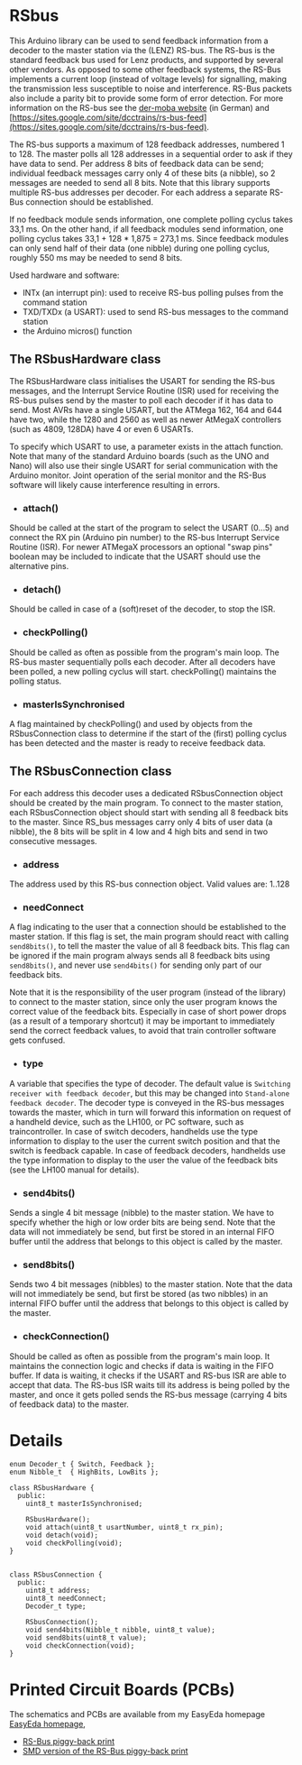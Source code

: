 # RSbus #

This Arduino library can be used to send feedback information from a decoder to the master station via the (LENZ) RS-bus. The RS-bus is the standard feedback bus used for Lenz products, and supported by several other vendors. As opposed to some other feedback systems, the RS-Bus implements a current loop (instead of voltage levels) for signalling, making the transmission less susceptible to noise and interference. RS-Bus packets also include a parity bit to provide some form of error detection. For more information on the RS-bus see the [der-moba website](http://www.der-moba.de/index.php/RS-Rückmeldebus) (in German) and [https://sites.google.com/site/dcctrains/rs-bus-feed](https://sites.google.com/site/dcctrains/rs-bus-feed).

The RS-bus supports a maximum of 128 feedback addresses, numbered 1 to 128. The master polls all 128 addresses in a sequential order to ask if they have data to send. Per address 8 bits of feedback data can be send; individual feedback messages carry only 4 of these bits (a nibble), so 2 messages are needed to send all 8 bits. Note that this library supports multiple RS-bus addresses per decoder. For each address a separate RS-Bus connection should be established.

If no feedback module sends information, one complete polling cyclus takes 33,1 ms. On the other hand, if all feedback modules send information, one polling cyclus takes 33,1 + 128 * 1,875 = 273,1 ms. Since feedback modules can only send half of their data (one nibble) during one polling cyclus, roughly 550 ms may be needed to send 8 bits.

Used hardware and software:
- INTx (an interrupt pin): used to receive RS-bus polling pulses from the command station
- TXD/TXDx (a USART): used to send RS-bus messages to the command station
- the Arduino micros() function


## The RSbusHardware class ##
The RSbusHardware class initialises the USART for sending the RS-bus messages, and the Interrupt Service Routine (ISR) used for receiving the RS-bus pulses send by the master to poll each decoder if it has data to send. Most AVRs have a single USART, but the ATMega 162, 164 and 644 have two, while the 1280 and 2560 as well as newer AtMegaX controllers (such as 4809, 128DA) have 4 or even 6 USARTs.

To specify which USART to use, a parameter exists in the attach function.
Note that many of the standard Arduino boards (such as the UNO and Nano) will also use their single USART for serial communication with the Arduino monitor. Joint operation of the serial monitor and the RS-Bus software will likely cause interference resulting in errors.


- ### attach() ###
Should be called at the start of the program to select the USART (0...5) and connect the RX pin (Arduino pin number) to the RS-bus Interrupt Service Routine (ISR).
For newer ATMegaX processors an optional "swap pins" boolean may be included to indicate that the USART should use the alternative pins.

- ### detach() ###
Should be called in case of a (soft)reset of the decoder, to stop the ISR.

- ### checkPolling() ###
Should be called as often as possible from the program's main loop. The RS-bus master sequentially polls each decoder. After all decoders have been polled, a new polling cyclus will start. checkPolling() maintains the polling status.

- ### masterIsSynchronised ###
A flag maintained by checkPolling() and used by objects from the RSbusConnection class to determine if the start of the (first) polling cyclus has been detected and the master is ready to receive feedback data.


## The RSbusConnection class ##
For each address this decoder uses a dedicated RSbusConnection object should be created by the main program. To connect to the master station, each RSbusConnection object should start with sending all 8 feedback bits to the master. Since RS_bus messages carry only 4 bits of user data (a nibble), the 8 bits will be split in 4 low and 4 high bits and send in two consecutive messages.

- ### address ###
The address used by this RS-bus connection object. Valid values are: 1..128

- ###  needConnect  ###
A flag indicating to the user that a connection should be established to the master station. If this flag is set, the main program should react with calling `send8bits()`, to tell the master the value of all 8 feedback bits. This flag can be ignored if the main program always sends all 8 feedback bits using `send8bits()`, and never use `send4bits()` for sending only part of our feedback bits.

Note that it is the responsibility of the user program (instead of the library) to connect to the master station, since only the user program knows the correct value of the feedback bits. Especially in case of short power drops (as a result of a temporary shortcut) it may be important to immediately send the correct feedback values, to avoid that train controller software gets confused.

- ### type ###
A variable that specifies the type of decoder. The default value is `Switching receiver with feedback decoder`, but this may be changed into `Stand-alone feedback decoder`. The decoder type is conveyed in the RS-bus messages towards the master, which in turn will forward this information on request of a handheld device, such as the LH100, or PC software, such as traincontroller. In case of switch decoders, handhelds use the type information to display to the user the current switch position and that the switch is feedback capable. In case of feedback decoders, handhelds use the type information to display to the user the value of the feedback bits (see the LH100 manual for details).

- ### send4bits() ###
Sends a single 4 bit message (nibble) to the master station. We have to specify whether the high or low order bits are being send. Note that the data will not immediately be send, but first be stored in an internal FIFO buffer until the address that belongs to this object is called by the master.

- ### send8bits() ###
Sends two 4 bit messages (nibbles) to the master station. Note that the data will not immediately be send, but first be stored (as two nibbles) in an internal FIFO buffer until the address that belongs to this object is called by the master.

- ### checkConnection() ###
Should be called as often as possible from the program's main loop. It maintains the connection logic and checks if data is waiting in the FIFO buffer. If data is waiting, it checks if the USART and RS-bus ISR are able to accept that data. The RS-bus ISR waits till its address is being polled by the master, and once it gets polled sends the RS-bus message (carrying 4 bits of feedback data) to the master.

# Details #

    enum Decoder_t { Switch, Feedback };
    enum Nibble_t  { HighBits, LowBits };

    class RSbusHardware {
      public:
        uint8_t masterIsSynchronised;

        RSbusHardware();
        void attach(uint8_t usartNumber, uint8_t rx_pin);
        void detach(void);
        void checkPolling(void);
    }


    class RSbusConnection {
      public:
        uint8_t address;
        uint8_t needConnect;
        Decoder_t type;

        RSbusConnection();
        void send4bits(Nibble_t nibble, uint8_t value);
        void send8bits(uint8_t value);
        void checkConnection(void);
    }

# Printed Circuit Boards (PCBs) #
The schematics and PCBs are available from my EasyEda homepage [EasyEda homepage](https://easyeda.com/aikopras),
* [RS-Bus piggy-back print](https://easyeda.com/aikopras/rs-bus-tht)
* [SMD version of the RS-Bus piggy-back print](https://easyeda.com/aikopras/rs-bus-smd)
